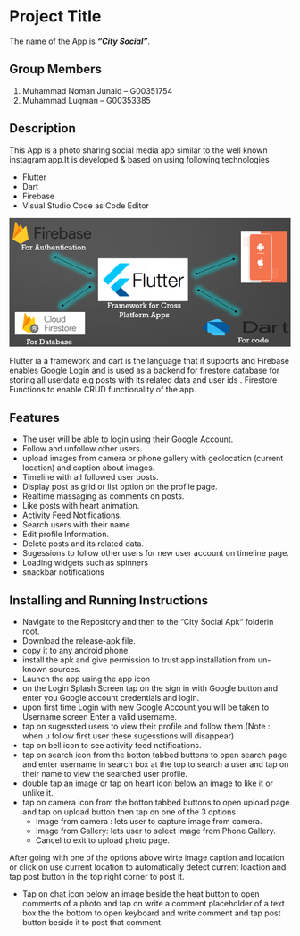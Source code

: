 # Project Title
The name of the App is ***“City Social”***.

## Group Members
1. Muhammad Noman Junaid – G00351754
2. Muhammad Luqman – G00353385

## Description
This App is a photo sharing social media app similar to the well known instagram app.It is developed & based on using following technologies
- Flutter
- Dart
- Firebase
- Visual Studio Code as Code Editor

![Technologies Image](/Images/Technologies.PNG?raw=true "Title")

Flutter ia a framework and dart is the language that it supports and Firebase enables Google Login and is used as a backend for firestore database for storing all userdata e.g posts with its related data and user ids . Firestore Functions to enable CRUD functionality of the app.

## Features
- The user will be able to login using their Google Account.
- Follow and unfollow other users.
- upload images from camera or phone gallery with geolocation (current location) and caption about images.
- Timeline with all followed user posts.
- Display post as grid or list option on the profile page.
- Realtime massaging as comments on posts.
- Like posts with heart animation.
- Activity Feed Notifications.
- Search users with their name.
- Edit profile Information.
- Delete posts and its related data.
- Sugessions to follow other users for new user account on timeline page.
- Loading widgets such as spinners
- snackbar notifications

## Installing and Running Instructions
- Navigate to the Repository and then to the “City Social Apk“ folderin root.
- Download the release-apk file.
- copy it to any android phone.
- install the apk and give permission to trust app installation from un-known sources.
- Launch the app using the app icon
- on the Login Splash Screen tap on the sign in with Google button and enter you Google account credentials and login.
- upon first time Login with new Google Account you will be taken to Username screen Enter a valid username.
- tap on sugessted users to view their profile and follow them (Note : when u follow first user these sugesstions will disappear)
- tap on bell icon to see activity feed notifications.
- tap on search icon from the botton tabbed buttons to open search page and enter username in search box at the top to search a user and tap on their name to view the searched user profile.
- double tap an image or tap on heart icon below an image to like it or unlike it.
- tap on camera icon from the botton tabbed buttons to open upload page and tap on upload button then tap on one of the 3 options
  - Image from camera : lets user to capture image from camera.
  - Image from Gallery: lets user to select image from Phone Gallery.
  - Cancel to exit to upload photo page.

After going with one of the options above wirte image caption and location or click on use current location to automatically detect current loaction and tap post button in the top right corner to post it.
- Tap on chat icon below an image beside the heat button to open comments of a photo and tap on write a comment placeholder of a text box the the bottom to open keyboard and write comment and tap post button beside it to post that comment.
